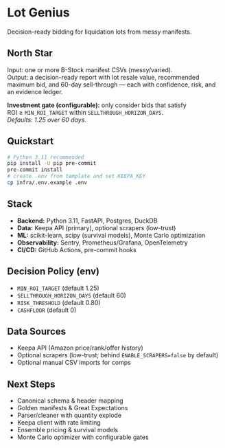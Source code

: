 # Lot Genius
Decision-ready bidding for liquidation lots from messy manifests.

## North Star
Input: one or more B-Stock manifest CSVs (messy/varied).  
Output: a decision-ready report with lot resale value, recommended maximum bid, and 60-day sell-through — each with confidence, risk, and an evidence ledger.

**Investment gate (configurable):** only consider bids that satisfy  
ROI ≥ `MIN_ROI_TARGET` within `SELLTHROUGH_HORIZON_DAYS`.  
_Defaults: 1.25 over 60 days._

## Quickstart
```bash
# Python 3.11 recommended
pip install -U pip pre-commit
pre-commit install
# create .env from template and set KEEPA_KEY
cp infra/.env.example .env
```

## Stack
- **Backend:** Python 3.11, FastAPI, Postgres, DuckDB
- **Data:** Keepa API (primary), optional scrapers (low-trust)
- **ML:** scikit-learn, scipy (survival models), Monte Carlo optimization
- **Observability:** Sentry, Prometheus/Grafana, OpenTelemetry
- **CI/CD:** GitHub Actions, pre-commit hooks

## Decision Policy (env)
- `MIN_ROI_TARGET` (default 1.25)
- `SELLTHROUGH_HORIZON_DAYS` (default 60)
- `RISK_THRESHOLD` (default 0.80)
- `CASHFLOOR` (default 0)

## Data Sources
- Keepa API (Amazon price/rank/offer history)
- Optional scrapers (low-trust; behind `ENABLE_SCRAPERS=false` by default)
- Optional manual CSV imports for comps

## Next Steps
- Canonical schema & header mapping
- Golden manifests & Great Expectations
- Parser/cleaner with quantity explode
- Keepa client with rate limiting
- Ensemble pricing & survival models
- Monte Carlo optimizer with configurable gates